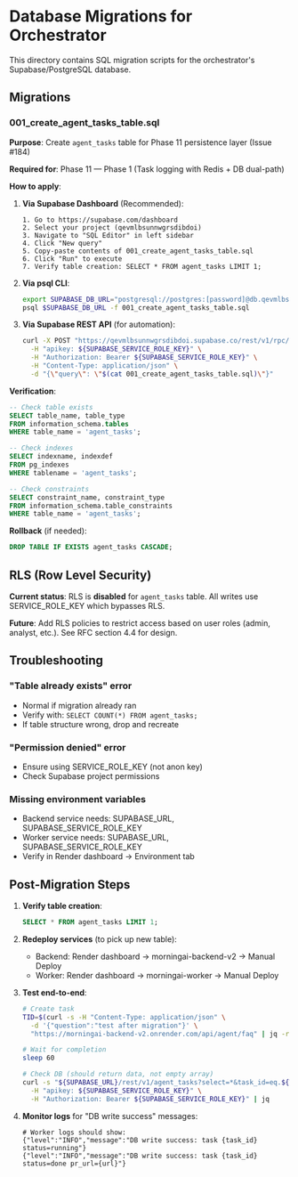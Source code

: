# Database Migrations for Orchestrator

This directory contains SQL migration scripts for the orchestrator's Supabase/PostgreSQL database.

## Migrations

### 001_create_agent_tasks_table.sql
**Purpose**: Create `agent_tasks` table for Phase 11 persistence layer (Issue #184)

**Required for**: Phase 11 — Phase 1 (Task logging with Redis + DB dual-path)

**How to apply**:

1. **Via Supabase Dashboard** (Recommended):
   ```
   1. Go to https://supabase.com/dashboard
   2. Select your project (qevmlbsunnwgrsdibdoi)
   3. Navigate to "SQL Editor" in left sidebar
   4. Click "New query"
   5. Copy-paste contents of 001_create_agent_tasks_table.sql
   6. Click "Run" to execute
   7. Verify table creation: SELECT * FROM agent_tasks LIMIT 1;
   ```

2. **Via psql CLI**:
   ```bash
   export SUPABASE_DB_URL="postgresql://postgres:[password]@db.qevmlbsunnwgrsdibdoi.supabase.co:5432/postgres"
   psql $SUPABASE_DB_URL -f 001_create_agent_tasks_table.sql
   ```

3. **Via Supabase REST API** (for automation):
   ```bash
   curl -X POST "https://qevmlbsunnwgrsdibdoi.supabase.co/rest/v1/rpc/exec_sql" \
     -H "apikey: ${SUPABASE_SERVICE_ROLE_KEY}" \
     -H "Authorization: Bearer ${SUPABASE_SERVICE_ROLE_KEY}" \
     -H "Content-Type: application/json" \
     -d "{\"query\": \"$(cat 001_create_agent_tasks_table.sql)\"}"
   ```

**Verification**:
```sql
-- Check table exists
SELECT table_name, table_type 
FROM information_schema.tables 
WHERE table_name = 'agent_tasks';

-- Check indexes
SELECT indexname, indexdef 
FROM pg_indexes 
WHERE tablename = 'agent_tasks';

-- Check constraints
SELECT constraint_name, constraint_type 
FROM information_schema.table_constraints 
WHERE table_name = 'agent_tasks';
```

**Rollback** (if needed):
```sql
DROP TABLE IF EXISTS agent_tasks CASCADE;
```

## RLS (Row Level Security)

**Current status**: RLS is **disabled** for `agent_tasks` table. All writes use SERVICE_ROLE_KEY which bypasses RLS.

**Future**: Add RLS policies to restrict access based on user roles (admin, analyst, etc.). See RFC section 4.4 for design.

## Troubleshooting

### "Table already exists" error
- Normal if migration already ran
- Verify with: `SELECT COUNT(*) FROM agent_tasks;`
- If table structure wrong, drop and recreate

### "Permission denied" error
- Ensure using SERVICE_ROLE_KEY (not anon key)
- Check Supabase project permissions

### Missing environment variables
- Backend service needs: SUPABASE_URL, SUPABASE_SERVICE_ROLE_KEY
- Worker service needs: SUPABASE_URL, SUPABASE_SERVICE_ROLE_KEY
- Verify in Render dashboard → Environment tab

## Post-Migration Steps

1. **Verify table creation**:
   ```sql
   SELECT * FROM agent_tasks LIMIT 1;
   ```

2. **Redeploy services** (to pick up new table):
   - Backend: Render dashboard → morningai-backend-v2 → Manual Deploy
   - Worker: Render dashboard → morningai-worker → Manual Deploy

3. **Test end-to-end**:
   ```bash
   # Create task
   TID=$(curl -s -H "Content-Type: application/json" \
     -d '{"question":"test after migration"}' \
     "https://morningai-backend-v2.onrender.com/api/agent/faq" | jq -r '.task_id')
   
   # Wait for completion
   sleep 60
   
   # Check DB (should return data, not empty array)
   curl -s "${SUPABASE_URL}/rest/v1/agent_tasks?select=*&task_id=eq.${TID}" \
     -H "apikey: ${SUPABASE_SERVICE_ROLE_KEY}" \
     -H "Authorization: Bearer ${SUPABASE_SERVICE_ROLE_KEY}" | jq
   ```

4. **Monitor logs** for "DB write success" messages:
   ```
   # Worker logs should show:
   {"level":"INFO","message":"DB write success: task {task_id} status=running"}
   {"level":"INFO","message":"DB write success: task {task_id} status=done pr_url={url}"}
   ```
